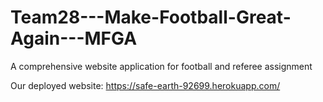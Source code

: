 # Team28---Make-Football-Great-Again---MFGA
A comprehensive website application for football and referee assignment

Our deployed website:
https://safe-earth-92699.herokuapp.com/
